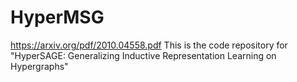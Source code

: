# HyperMSG
https://arxiv.org/pdf/2010.04558.pdf
This is the code repository for "HyperSAGE: Generalizing Inductive Representation Learning on Hypergraphs"
